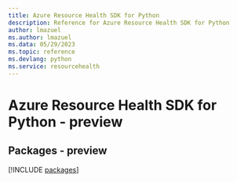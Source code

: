 ```yaml
---
title: Azure Resource Health SDK for Python
description: Reference for Azure Resource Health SDK for Python
author: lmazuel
ms.author: lmazuel
ms.data: 05/29/2023
ms.topic: reference
ms.devlang: python
ms.service: resourcehealth
---
```

# Azure Resource Health SDK for Python - preview
## Packages - preview
[!INCLUDE [packages](resource-health-index.md)]